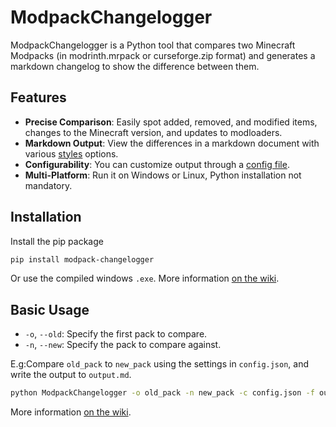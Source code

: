 # ModpackChangelogger
ModpackChangelogger is a Python tool that compares two Minecraft Modpacks (in modrinth.mrpack or curseforge.zip format) and generates a markdown changelog to show the difference between them.


## Features
- **Precise Comparison**: Easily spot added, removed, and modified items, changes to the Minecraft version, and updates to modloaders.
- **Markdown Output**: View the differences in a markdown document with various [styles](https://github.com/TheBossMagnus/modpack-changelogger/wiki/Configuration#format-section) options.
- **Configurability**: You can customize output through a [config file](https://github.com/TheBossMagnus/modpack-changelogger/wiki/Configuration).
- **Multi-Platform**: Run it on Windows or Linux, Python installation not mandatory.

## Installation
Install the pip package
```bash
pip install modpack-changelogger
```
Or use the compiled windows `.exe`.
More information [on the wiki](https://github.com/TheBossMagnus/modpack-changelogger/wiki/Install-and-run).
## Basic Usage
- `-o`, `--old`: Specify the first pack to compare.
- `-n`, `--new`: Specify the pack to compare  against.

E.g:Compare `old_pack` to `new_pack` using the settings in `config.json`, and write the output to `output.md`.
```bash
python ModpackChangelogger -o old_pack -n new_pack -c config.json -f output.md
```
More information [on the wiki](https://github.com/TheBossMagnus/modpack-changelogger/wiki/Commands).
